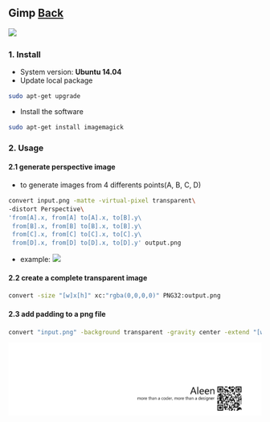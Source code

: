 ## Gimp	[Back](./../summary.md)

<img src="./logo.png">

### 1. Install

- System version: **Ubuntu 14.04**
- Update local package

```sh
sudo apt-get upgrade
```

- Install the software

```sh
sudo apt-get install imagemagick
```

### 2. Usage

#### 2.1 generate perspective image

- to generate images from 4 differents points(A, B, C, D)

```sh
convert input.png -matte -virtual-pixel transparent\
-distort Perspective\
'from[A].x, from[A] to[A].x, to[B].y\
 from[B].x, from[B] to[B].x, to[B].y\
 from[C].x, from[C] to[C].x, to[C].y\
 from[D].x, from[D] to[D].x, to[D].y' output.png
```

- example: <img src="./examp1.png">

#### 2.2 create a complete transparent image

```sh
convert -size "[w]x[h]" xc:"rgba(0,0,0,0)" PNG32:output.png
```

#### 2.3 add padding to a png file

```sh
convert "input.png" -background transparent -gravity center -extend "[w]x[h]" output.png
```

<a href="http://aleen42.github.io/" target="_blank" ><img src="./../../pic/tail.gif"></a>
